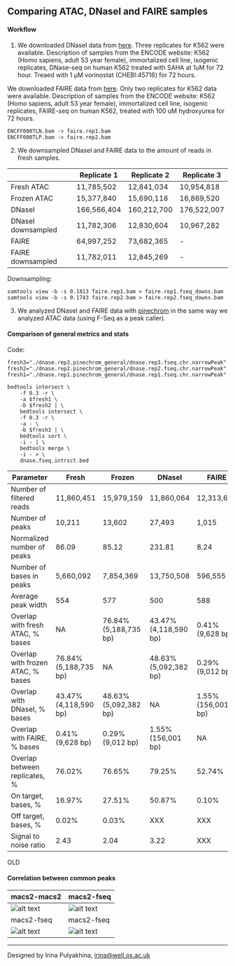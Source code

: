 Comparing ATAC, DNaseI and FAIRE samples
------------------------------------------

#### Workflow

1. We downloaded DNaseI data from
[here](https://www.encodeproject.org/experiments/ENCSR000EKN/).
Three replicates for K562 were available. Description of samples from the
ENCODE website: K562 (Homo sapiens, adult 53 year female), immortalized cell
line, isogenic replicates, DNase-seq on human K562 treated with SAHA at 1uM for
72 hour. Treaed with 1 μM vorinostat (CHEBI:45716) for 72 hours.

We downloaded FAIRE data from
[here](https://www.encodeproject.org/experiments/ENCSR000DCK/).
Only two replicates for K562 data were available.  Description of samples from
the ENCODE website: K562 (Homo sapiens, adult 53 year female), immortalized
cell line, isogenic replicates, FAIRE-seq on human K562, treated with 100 uM
hydroxyurea for 72 hours.
```
ENCFF000TLN.bam -> faire.rep1.bam
ENCFF000TLP.bam -> faire.rep2.bam
```

2. We downsampled DNaseI and FAIRE data to the amount of reads in fresh
samples.

|                    | Replicate 1 | Replicate 2 | Replicate 3 |
| ------------------ | ----------- | ----------- | ----------- |
| Fresh ATAC         |  11,785,502 |  12,841,034 |  10,954,818 |
| Frozen ATAC        |  15,377,840 |  15,690,118 |  16,869,520 |
| DNaseI             | 166,566,404 | 160,212,700 | 176,522,007 |
| DNaseI downsampled |  11,782,306 |  12,830,604 |  10,967,282 |
| FAIRE              |  64,997,252 |  73,682,365 |      -      |
| FAIRE downsampled  |  11,782,011 |  12,845,269 |      -      |

Downsampling:
```
samtools view -b -s 0.1813 faire.rep1.bam > faire.rep1.fseq_downs.bam
samtools view -b -s 0.1743 faire.rep2.bam > faire.rep2.fseq_downs.bam
```

3. We analyzed DNaseI and FAIRE data with
[pinechrom](https://github.com/jknightlab/ATACseq_pipeline/tree/master/Core_manuscript/Pinechrom)
in the same way we analyzed ATAC data (using F-Seq as a peak caller).


#### Comparison of general metrics and stats

Code:
```
fresh3="./dnase.rep3.pinechrom_general/dnase.rep3.fseq.chr.narrowPeak"
fresh2="./dnase.rep2.pinechrom_general/dnase.rep2.fseq.chr.narrowPeak"
fresh1="./dnase.rep1.pinechrom_general/dnase.rep1.fseq.chr.narrowPeak"

bedtools intersect \
    -f 0.3 -r \
    -a $fresh1 \
    -b $fresh2 | \
    bedtools intersect \
    -f 0.3 -r \
    -a - \
    -b $fresh3 | \
    bedtools sort \
    -i - | \
    bedtools merge \
    -i - > \
    dnase.fseq.intrsct.bed
```

| Parameter                         | Fresh                 | Frozen                | DNaseI                | FAIRE              |
| --------------------------------- | --------------------- | --------------------- | --------------------- | ------------------ |
| Number of filtered reads          |            11,860,451 |            15,979,159 |            11,860,064 |         12,313,640 |
| Number of peaks                   |                10,211 |                13,602 |                27,493 |              1,015 |
| Normalized number of peaks        |                 86.09 |                 85.12 |                231.81 |               8.24 |
| Number of bases in peaks          |             5,660,092 |             7,854,369 |            13,750,508 |            596,555 |
| Average peak width                |                   554 |                   577 |                   500 |                588 |
| Overlap with fresh ATAC, % bases  |                    NA | 76.84% (5,188,735 bp) | 43.47% (4,118,590 bp) |   0.41% (9,628 bp) |
| Overlap with frozen ATAC, % bases | 76.84% (5,188,735 bp) |                    NA | 48.63% (5,092,382 bp) |   0.29% (9,012 bp) |
| Overlap with DNaseI, % bases      | 43.47% (4,118,590 bp) | 48.63% (5,092,382 bp) |                    NA | 1.55% (156,001 bp) |
| Overlap with FAIRE, % bases       |      0.41% (9,628 bp) |      0.29% (9,012 bp) |    1.55% (156,001 bp) |                 NA |
| Overlap between replicates, %     |                76.02% |                76.65% |                79.25% |             52.74% |
| On target, bases, %               |                16.97% |                27.51% |                50.87% |              0.10% |
| Off target, bases, %              |                 0.02% |                 0.03% |                   XXX |                XXX |
| Signal to noise ratio             |                  2.43 |                  2.04 |                  3.22 |                XXX |













OLD

#### Correlation between common peaks

|  macs2-macs2  | macs2-fseq       |
| ------- | ------ |
| ![alt text](https://github.com/jknightlab/ATACseq_pipeline/blob/master/Core_manuscript/DNase/macs2_dnase_atac_common_peaks.png) | ![alt text](https://github.com/jknightlab/ATACseq_pipeline/blob/master/Core_manuscript/DNase/dnase_atac_common_peaks.log.png) |
|  macs2-fseq  | macs2-fseq       |
| ![alt text](https://github.com/jknightlab/ATACseq_pipeline/blob/master/Core_manuscript/DNase/dnase_atac_TSS_common_peaks.log.png) | ![alt text](https://github.com/jknightlab/ATACseq_pipeline/blob/master/Core_manuscript/DNase/dnase_atac_nonTSS_common_peaks.log.png) |



------------------------------
Designed by Irina Pulyakhina, irina@well.ox.ac.uk
